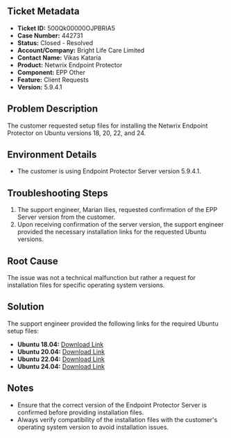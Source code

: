 ## Ticket Metadata
- **Ticket ID:** 500Qk00000OJPBRIA5
- **Case Number:** 442731
- **Status:** Closed - Resolved
- **Account/Company:** Bright Life Care Limited
- **Contact Name:** Vikas Kataria
- **Product:** Netwrix Endpoint Protector
- **Component:** EPP Other
- **Feature:** Client Requests
- **Version:** 5.9.4.1

## Problem Description
The customer requested setup files for installing the Netwrix Endpoint Protector on Ubuntu versions 18, 20, 22, and 24.

## Environment Details
- The customer is using Endpoint Protector Server version 5.9.4.1.

## Troubleshooting Steps
1. The support engineer, Marian Ilies, requested confirmation of the EPP Server version from the customer.
2. Upon receiving confirmation of the server version, the support engineer provided the necessary installation links for the requested Ubuntu versions.

## Root Cause
The issue was not a technical malfunction but rather a request for installation files for specific operating system versions.

## Solution
The support engineer provided the following links for the required Ubuntu setup files:
- **Ubuntu 18.04:** [Download Link](https://download.endpointprotector.com/linux_agent/EPPLinux_v2.4.4.1004/EPPClient_ubuntu_18.04_v2.4.4.1004_x86_64.tar.gz)
- **Ubuntu 20.04:** [Download Link](https://download.endpointprotector.com/linux_agent/EPPLinux_v2.4.4.1004/EPPClient_ubuntu_20.04_v2.4.4.1004_x86_64.tar.gz)
- **Ubuntu 22.04:** [Download Link](https://download.endpointprotector.com/linux_agent/EPPLinux_v2.4.4.1004/EPPClient_ubuntu_22.04_v2.4.4.1004_x86_64.tar.gz)
- **Ubuntu 24.04:** [Download Link](https://download.endpointprotector.com/linux_agent/EPPLinux_v2.4.4.1004/EPPClient_ubuntu_24.04_v2.4.4.1004_x86_64.tar.gz)

## Notes
- Ensure that the correct version of the Endpoint Protector Server is confirmed before providing installation files.
- Always verify compatibility of the installation files with the customer's operating system version to avoid installation issues.